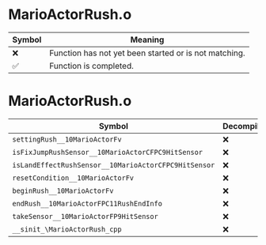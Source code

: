 # MarioActorRush.o
| Symbol | Meaning 
| ------------- | ------------- 
| :x: | Function has not yet been started or is not matching. 
| :white_check_mark: | Function is completed. 


# MarioActorRush.o
| Symbol | Decompiled? |
| ------------- | ------------- |
| `settingRush__10MarioActorFv` | :x: |
| `isFixJumpRushSensor__10MarioActorCFPC9HitSensor` | :x: |
| `isLandEffectRushSensor__10MarioActorCFPC9HitSensor` | :x: |
| `resetCondition__10MarioActorFv` | :x: |
| `beginRush__10MarioActorFv` | :x: |
| `endRush__10MarioActorFPC11RushEndInfo` | :x: |
| `takeSensor__10MarioActorFP9HitSensor` | :x: |
| `__sinit_\MarioActorRush_cpp` | :x: |
